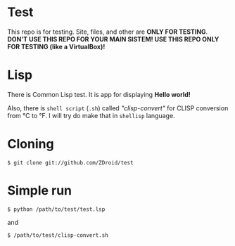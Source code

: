 # Test

This repo is for testing. Site, files, and other are **ONLY FOR TESTING**. **DON'T USE THIS REPO FOR YOUR MAIN SISTEM! USE THIS REPO ONLY FOR TESTING (like a VirtualBox)!**

# Lisp

There is Common Lisp test. It is app for displaying **Hello world!**

Also, there is `shell script` (`.sh`) called *"clisp-convert"* for CLISP conversion from °C to °F. I will try do make that in `shellisp` language.

# Cloning

```
$ git clone git://github.com/ZDroid/test
```

# Simple run

```
$ python /path/to/test/test.lsp
```
and
```
$ /path/to/test/clisp-convert.sh
```
